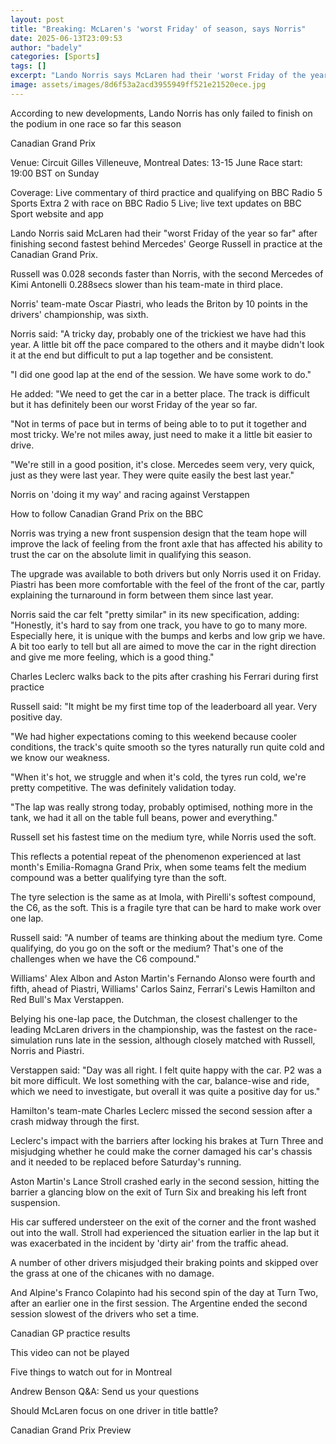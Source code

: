 ```yaml
---
layout: post
title: "Breaking: McLaren's 'worst Friday' of season, says Norris"
date: 2025-06-13T23:09:53
author: "badely"
categories: [Sports]
tags: []
excerpt: "Lando Norris says McLaren had their 'worst Friday of the year so far' after finishing behind George Russell in Canadian Grand Prix practice."
image: assets/images/8d6f53a2acd3955949ff521e21520ece.jpg
---
```


According to new developments, Lando Norris has only failed to finish on the podium in one race so far this season

Canadian Grand Prix

Venue: Circuit Gilles Villeneuve, Montreal Dates: 13-15 June Race start: 19:00 BST on Sunday

Coverage: Live commentary of third practice and qualifying on BBC Radio 5 Sports Extra 2 with race on BBC Radio 5 Live; live text updates on BBC Sport website and app

Lando Norris said McLaren had their "worst Friday of the year so far" after finishing second fastest behind Mercedes' George Russell in practice at the Canadian Grand Prix.

Russell was 0.028 seconds faster than Norris, with the second Mercedes of Kimi Antonelli 0.288secs slower than his team-mate in third place.

Norris' team-mate Oscar Piastri, who leads the Briton by 10 points in the drivers' championship, was sixth.

Norris said: "A tricky day, probably one of the trickiest we have had this year. A little bit off the pace compared to the others and it maybe didn't look it at the end but difficult to put a lap together and be consistent.

"I did one good lap at the end of the session. We have some work to do."

He added: "We need to get the car in a better place. The track is difficult but it has definitely been our worst Friday of the year so far.

"Not in terms of pace but in terms of being able to to put it together and most tricky. We're not miles away, just need to make it a little bit easier to drive.

"We're still in a good position, it's close. Mercedes seem very, very quick, just as they were last year. They were quite easily the best last year."

Norris on 'doing it my way' and racing against Verstappen

How to follow Canadian Grand Prix on the BBC

Norris was trying a new front suspension design that the team hope will improve the lack of feeling from the front axle that has affected his ability to trust the car on the absolute limit in qualifying this season.

The upgrade was available to both drivers but only Norris used it on Friday. Piastri has been more comfortable with the feel of the front of the car, partly explaining the turnaround in form between them since last year.

Norris said the car felt "pretty similar" in its new specification, adding: "Honestly, it's hard to say from one track, you have to go to many more. Especially here, it is unique with the bumps and kerbs and low grip we have. A bit too early to tell but all are aimed to move the car in the right direction and give me more feeling, which is a good thing."

Charles Leclerc walks back to the pits after crashing his Ferrari during first practice

Russell said: "It might be my first time top of the leaderboard all year. Very positive day.

"We had higher expectations coming to this weekend because cooler conditions, the track's quite smooth so the tyres naturally run quite cold and we know our weakness.

"When it's hot, we struggle and when it's cold, the tyres run cold, we're pretty competitive. The was definitely validation today.

"The lap was really strong today, probably optimised, nothing more in the tank, we had it all on the table full beans, power and everything."

Russell set his fastest time on the medium tyre, while Norris used the soft.

This reflects a potential repeat of the phenomenon experienced at last month's Emilia-Romagna Grand Prix, when some teams felt the medium compound was a better qualifying tyre than the soft.

The tyre selection is the same as at Imola, with Pirelli's softest compound, the C6, as the soft. This is a fragile tyre that can be hard to make work over one lap.

Russell said: "A number of teams are thinking about the medium tyre. Come qualifying, do you go on the soft or the medium? That's one of the challenges when we have the C6 compound."

Williams' Alex Albon and Aston Martin's Fernando Alonso were fourth and fifth, ahead of Piastri, Williams' Carlos Sainz, Ferrari's Lewis Hamilton and Red Bull's Max Verstappen.

Belying his one-lap pace, the Dutchman, the closest challenger to the leading McLaren drivers in the championship, was the fastest on the race-simulation runs late in the session, although closely matched with Russell, Norris and Piastri.

Verstappen said: "Day was all right. I felt quite happy with the car. P2 was a bit more difficult. We lost something with the car, balance-wise and ride, which we need to investigate, but overall it was quite a positive day for us."

Hamilton's team-mate Charles Leclerc missed the second session after a crash midway through the first.

Leclerc's impact with the barriers after locking his brakes at Turn Three and misjudging whether he could make the corner damaged his car's chassis and it needed to be replaced before Saturday's running.

Aston Martin's Lance Stroll crashed early in the second session, hitting the barrier a glancing blow on the exit of Turn Six and breaking his left front suspension.

His car suffered understeer on the exit of the corner and the front washed out into the wall. Stroll had experienced the situation earlier in the lap but it was exacerbated in the incident by 'dirty air' from the traffic ahead.

A number of other drivers misjudged their braking points and skipped over the grass at one of the chicanes with no damage.

And Alpine's Franco Colapinto had his second spin of the day at Turn Two, after an earlier one in the first session. The Argentine ended the second session slowest of the drivers who set a time.

Canadian GP practice results

This video can not be played

Five things to watch out for in Montreal

Andrew Benson Q&A: Send us your questions

Should McLaren focus on one driver in title battle?

Canadian Grand Prix Preview

